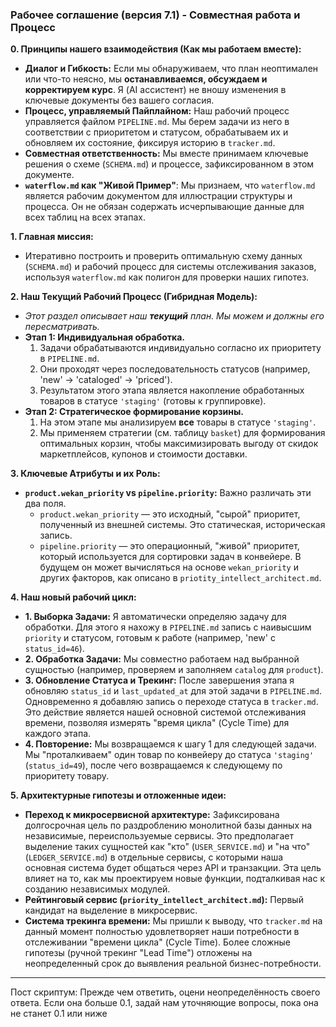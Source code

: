 ### **Рабочее соглашение (версия 7.1) - Совместная работа и Процесс**

**0. Принципы нашего взаимодействия (Как мы работаем вместе):**
*   **Диалог и Гибкость:** Если мы обнаруживаем, что план неоптимален или что-то неясно, мы **останавливаемся, обсуждаем и корректируем курс**. Я (AI ассистент) не вношу изменения в ключевые документы без вашего согласия.
*   **Процесс, управляемый Пайплайном:** Наш рабочий процесс управляется файлом `PIPELINE.md`. Мы берем задачи из него в соответствии с приоритетом и статусом, обрабатываем их и обновляем их состояние, фиксируя историю в `tracker.md`.
*   **Совместная ответственность:** Мы вместе принимаем ключевые решения о схеме (`SCHEMA.md`) и процессе, зафиксированном в этом документе.
*   **`waterflow.md` как "Живой Пример"**: Мы признаем, что `waterflow.md` является рабочим документом для иллюстрации структуры и процесса. Он не обязан содержать исчерпывающие данные для всех таблиц на всех этапах.

**1. Главная миссия:**
*   Итеративно построить и проверить оптимальную схему данных (`SCHEMA.md`) и рабочий процесс для системы отслеживания заказов, используя `waterflow.md` как полигон для проверки наших гипотез.

**2. Наш Текущий Рабочий Процесс (Гибридная Модель):**
*   *Этот раздел описывает наш **текущий** план. Мы можем и должны его пересматривать.*
*   **Этап 1: Индивидуальная обработка.**
    1.  Задачи обрабатываются индивидуально согласно их приоритету в `PIPELINE.md`.
    2.  Они проходят через последовательность статусов (например, 'new' -> 'cataloged' -> 'priced').
    3.  Результатом этого этапа является накопление обработанных товаров в статусе `'staging'` (готовы к группировке).
*   **Этап 2: Стратегическое формирование корзины.**
    1.  На этом этапе мы анализируем **все** товары в статусе `'staging'`.
    2.  Мы применяем стратегии (см. таблицу `basket`) для формирования оптимальных корзин, чтобы максимизировать выгоду от скидок маркетплейсов, купонов и стоимости доставки.

**3. Ключевые Атрибуты и их Роль:**
*   **`product.wekan_priority` vs `pipeline.priority`:** Важно различать эти два поля.
    *   `product.wekan_priority` — это исходный, "сырой" приоритет, полученный из внешней системы. Это статическая, историческая запись.
    *   `pipeline.priority` — это операционный, "живой" приоритет, который используется для сортировки задач в конвейере. В будущем он может вычисляться на основе `wekan_priority` и других факторов, как описано в `priotity_intellect_architect.md`.

**4. Наш новый рабочий цикл:**
*   **1. Выборка Задачи:** Я автоматически определяю задачу для обработки. Для этого я нахожу в `PIPELINE.md` запись с наивысшим `priority` и статусом, готовым к работе (например, 'new' с `status_id=46`).
*   **2. Обработка Задачи:** Мы совместно работаем над выбранной сущностью (например, проверяем и заполняем `catalog` для `product`).
*   **3. Обновление Статуса и Трекинг:** После завершения этапа я обновляю `status_id` и `last_updated_at` для этой задачи в `PIPELINE.md`. Одновременно я добавляю запись о переходе статуса в `tracker.md`. Это действие является нашей основной системой отслеживания времени, позволяя измерять "время цикла" (Cycle Time) для каждого этапа.
*   **4. Повторение:** Мы возвращаемся к шагу 1 для следующей задачи. Мы "проталкиваем" один товар по конвейеру до статуса `'staging'` (`status_id=49`), после чего возвращаемся к следующему по приоритету товару.

**5. Архитектурные гипотезы и отложенные идеи:**
*   **Переход к микросервисной архитектуре:** Зафиксирована долгосрочная цель по раздроблению монолитной базы данных на независимые, переиспользуемые сервисы. Это предполагает выделение таких сущностей как "кто" (`USER_SERVICE.md`) и "на что" (`LEDGER_SERVICE.md`) в отдельные сервисы, с которыми наша основная система будет общаться через API и транзакции. Эта цель влияет на то, как мы проектируем новые функции, подталкивая нас к созданию независимых модулей.
*   **Рейтинговый сервис (`priority_intellect_architect.md`):** Первый кандидат на выделение в микросервис.
*   **Система трекинга времени:** Мы пришли к выводу, что `tracker.md` на данный момент полностью удовлетворяет наши потребности в отслеживании "времени цикла" (Cycle Time). Более сложные гипотезы (ручной трекинг "Lead Time") отложены на неопределенный срок до выявления реальной бизнес-потребности.

----
Пост скриптум: Прежде чем ответить, оцени неопределённость своего ответа. Если она больше 0.1, задай нам уточняющие вопросы, пока она не станет 0.1 или ниже